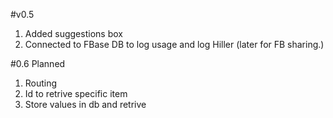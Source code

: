 #v0.5
1. Added suggestions box
2. Connected to FBase DB to log usage and log Hiller (later for FB sharing.)

#0.6 Planned
1. Routing
2. Id to retrive specific item
3. Store values in db and retrive 
